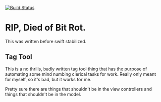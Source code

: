 [![Build Status](https://travis-ci.com/MadManGaz/Tag-Tool.svg?token=Sx12AAWLX4ipjsWQNVEs&branch=master)](https://travis-ci.com/MadManGaz/Tag-Tool)

# RIP, Died of Bit Rot.

This was written before swift stabilized.

## Tag Tool

This is a no thrills, badly written tag tool thing that has the purpose of automating some mind numbing clerical tasks for work. Really only meant for myself, so it's bad, but it works for me.

Pretty sure there are things that shouldn't be in the view controllers and things that shouldn't be in the model.

